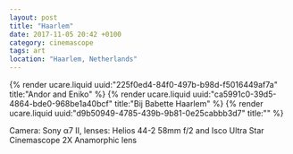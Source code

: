 ```yaml
---
layout: post
title: "Haarlem"
date: 2017-11-05 20:42 +0100
category: cinemascope
tags: art
location: "Haarlem, Netherlands"
---
```


{% render ucare.liquid uuid:"225f0ed4-84f0-497b-b98d-f5016449af7a" title:"Andor and Eniko" %}
{% render ucare.liquid uuid:"ca5991c0-39d5-4864-bde0-968be1a40bcf" title:"Bij Babette Haarlem" %}
{% render ucare.liquid uuid:"d9b50949-4785-439b-9b81-0e25cabbb3d7" title:"" %}

Camera: Sony α7 II, lenses: Helios 44-2 58mm f/2 and Isco Ultra Star Cinemascope 2X Anamorphic lens